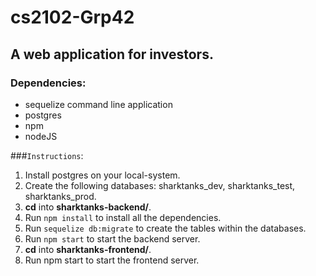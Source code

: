 # cs2102-Grp42

## A web application for investors.

### Dependencies:
* sequelize command line application
* postgres
* npm
* nodeJS

###`Instructions`:
1. Install postgres on your local-system.
2. Create the following databases: sharktanks_dev, sharktanks_test, sharktanks_prod.
3. **cd** into **sharktanks-backend/**. 
4. Run `npm install` to install all the dependencies.
5. Run `sequelize db:migrate` to create the tables within the databases.
6. Run `npm start` to start the backend server.
7. **cd** into **sharktanks-frontend/**.
8. Run npm start to start the frontend server.


